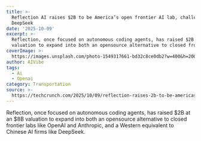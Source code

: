 ```yaml
---
title: >-
  Reflection AI raises $2B to be America’s open frontier AI lab, challenging
  DeepSeek
date: '2025-10-09'
excerpt: >-
  Reflection, once focused on autonomous coding agents, has raised $2B at an $8B
  valuation to expand into both an opensource alternative to closed front...
coverImage: >-
  https://images.unsplash.com/photo-1549317661-bd32c8ce0db2?w=400&h=200&fit=crop&auto=format
author: AIVibe
tags:
  - Ai
  - Openai
category: Transportation
source: >-
  https://techcrunch.com/2025/10/09/reflection-raises-2b-to-be-americas-open-frontier-ai-lab-challenging-deepseek/
---
```

Reflection, once focused on autonomous coding agents, has raised $2B at an $8B valuation to expand into both an opensource alternative to closed frontier labs like OpenAI and Anthropic, and a Western equivalent to Chinese AI firms like DeepSeek. 
